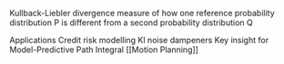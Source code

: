 Kullback-Liebler divergence
measure of how one reference probability distribution P is different from a second probability distribution Q

Applications
Credit risk modelling
Kl noise dampeners
Key insight for Model-Predictive Path Integral [[Motion Planning]]